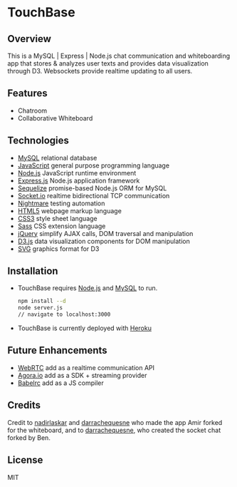 # TouchBase 

## Overview
This is a MySQL | Express | Node.js chat communication and whiteboarding app that stores & analyzes user texts and provides data visualization through D3. Websockets provide realtime updating to all users.

## Features
* Chatroom
* Collaborative Whiteboard

## Technologies
* [MySQL](https://www.mysql.com/) relational database
* [JavaScript](https://en.wikipedia.org/wiki/JavaScript) general purpose programming language
* [Node.js](https://nodejs.org/en/) JavaScript runtime environment
* [Express.js](https://expressjs.com/) Node.js application framework
* [Sequelize](https://sequelize.org/) promise-based Node.js ORM for MySQL
* [Socket.io](https://socket.io/) realtime bidirectional TCP communication
* [Nightmare](http://www.nightmarejs.org/) testing automation
* [HTML5](https://en.wikipedia.org/wiki/HTML5) webpage markup language
* [CSS3](https://en.wikipedia.org/wiki/Cascading_Style_Sheets#CSS_3) style sheet language
* [Sass](https://sass-lang.com/) CSS extension language
* [jQuery](https://jquery.com/) simplify AJAX calls, DOM traversal and manipulation
* [D3.js](https://d3js.org/) data visualization components for DOM manipulation
* [SVG](https://www.w3.org/Graphics/SVG/) graphics format for D3

## Installation
* TouchBase requires [Node.js](https://nodejs.org/) and [MySQL](https://www.mysql.com/) to run.
    ```sh
    npm install --d
    node server.js
    // navigate to localhost:3000
* TouchBase is currently deployed with [Heroku](https://www.heroku.com)

## Future Enhancements
* [WebRTC](https://webrtc.org/) add as a realtime communication API
* [Agora.io](https://www.agora.io/en/) add as a SDK + streaming provider
* [Babelrc](https://babeljs.io/docs/en/6.26.3/babelrc) add as a JS compiler

## Credits
Credit to [nadirlaskar](https://github.com/socketio/socket.io/commits?author=nadirlaskar) and [darrachequesne](https://github.com/socketio/socket.io/commits?author=darrachequesne) who made the app Amir forked for the whiteboard, and to  [darrachequesne](https://veteran.cg.gy/booknote3052/chat-angular-socket-server/commit/5704581024b5b7c50692f25bf759480908838880?expanded=1&view=inline), who created the socket chat forked by Ben.

## License
MIT
​